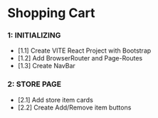 # Shopping Cart

### 1: INITIALIZING

- [1.1] Create VITE React Project with Bootstrap
- [1.2] Add BrowserRouter and Page-Routes
- [1.3] Create NavBar

### 2: STORE PAGE

- [2.1] Add store item cards
- [2.2] Create Add/Remove item buttons
